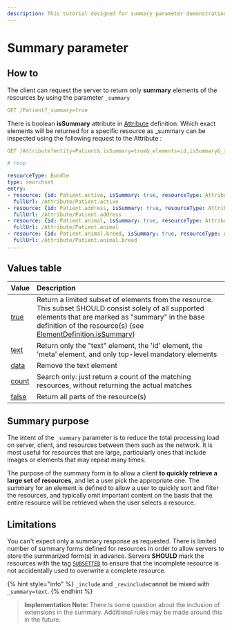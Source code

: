 ```yaml
---
description: This tutorial designed for summary parameter demonstration purposes
---
```


# Summary parameter

## How to

The client can request the server to return only **summary** elements of the resources by using the parameter `_summary`

```yaml
GET /Patient?_summary=true
```

There is boolean **isSummary** attribute in [Attribute](../../../core-modules/entities-and-attributes.md) definition. Which exact elements will be returned for a specific resource as \_summary can be inspected using the following request to the Attribute :

```yaml
GET /Attribute?entity=Patient&.isSummary=true&_elements=id,isSummary&_sort=_id

# resp

resourceType: Bundle
type: searchset
entry:
- resource: {id: Patient.active, isSummary: true, resourceType: Attribute}
  fullUrl: /Attribute/Patient.active
- resource: {id: Patient.address, isSummary: true, resourceType: Attribute}
  fullUrl: /Attribute/Patient.address
- resource: {id: Patient.animal, isSummary: true, resourceType: Attribute}
  fullUrl: /Attribute/Patient.animal
- resource: {id: Patient.animal.breed, isSummary: true, resourceType: Attribute}
  fullUrl: /Attribute/Patient.animal.breed
.....
```

## Values table

| Value | Description |
| :--- | :--- |
| [true](https://www.hl7.org/fhir/search.html#summary-true) | Return a limited subset of elements from the resource. This subset SHOULD consist solely of all supported elements that are marked as "summary" in the base definition of the resource\(s\) \(see [ElementDefinition.isSummary](https://www.hl7.org/fhir/elementdefinition-definitions.html#ElementDefinition.isSummary)\) |
| [text](https://www.hl7.org/fhir/search.html#summary-text) | Return only the "text" element, the 'id' element, the 'meta' element, and only top-level mandatory elements |
| [data](https://www.hl7.org/fhir/search.html#summary-data) | Remove the text element |
| [count](https://www.hl7.org/fhir/search.html#summary-count) | Search only: just return a count of the matching resources, without returning the actual matches |
| [false](https://www.hl7.org/fhir/search.html#summary-false) | Return all parts of the resource\(s\) |

## Summary purpose

The intent of the `_summary` parameter is to reduce the total processing load on server, client, and resources between them such as the network. It is most useful for resources that are large, particularly ones that include images or elements that may repeat many times.

The purpose of the summary form is to allow a client **to quickly retrieve a large set of resources**, and let a user pick the appropriate one. The summary for an element is defined to allow a user to quickly sort and filter the resources, and typically omit important content on the basis that the entire resource will be retrieved when the user selects a resource.

## Limitations

You can't expect only a summary response as requested. There is limited number of summary forms defined for resources in order to allow servers to store the summarized form\(s\) in advance. Servers **SHOULD** mark the resources with the tag [`SUBSETTED`](https://terminology.hl7.org/CodeSystem-v3-ObservationValue.html#v3-ObservationValue-SUBSETTED) to ensure that the incomplete resource is not accidentally used to overwrite a complete resource.

{% hint style="info" %}
`_include` and `_revinclude`cannot be mixed with `_summary=text`.
{% endhint %}

> **Implementation Note:** There is some question about the inclusion of extensions in the summary. Additional rules may be made around this in the future.

